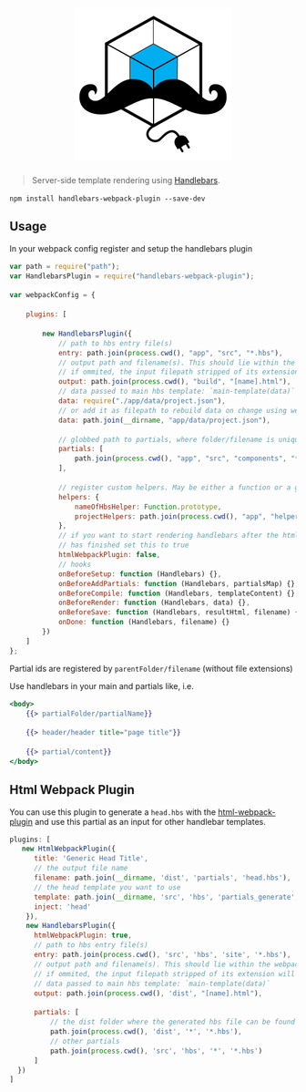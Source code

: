 <h1 align="center"><img src="./docs/hbs-wp-plugin.png" width="276" alt="handlebars webpack plugin"></h1>

> Server-side template rendering using [Handlebars](http://handlebarsjs.com/).


`npm install handlebars-webpack-plugin --save-dev`


## Usage

In your webpack config register and setup the handlebars plugin

```javascript
var path = require("path");
var HandlebarsPlugin = require("handlebars-webpack-plugin");

var webpackConfig = {

    plugins: [

        new HandlebarsPlugin({
            // path to hbs entry file(s)
            entry: path.join(process.cwd(), "app", "src", "*.hbs"),
            // output path and filename(s). This should lie within the webpacks output-folder
            // if ommited, the input filepath stripped of its extension will be used
            output: path.join(process.cwd(), "build", "[name].html"),
            // data passed to main hbs template: `main-template(data)`
            data: require("./app/data/project.json"),
            // or add it as filepath to rebuild data on change using webpack-dev-server
            data: path.join(__dirname, "app/data/project.json"),

            // globbed path to partials, where folder/filename is unique
            partials: [
                path.join(process.cwd(), "app", "src", "components", "*", "*.hbs")
            ],

            // register custom helpers. May be either a function or a glob-pattern
            helpers: {
                nameOfHbsHelper: Function.prototype,
                projectHelpers: path.join(process.cwd(), "app", "helpers", "*.helper.js")
            },
            // if you want to start rendering handlebars after the html-webpack-plugin
            // has finished set this to true
            htmlWebpackPlugin: false,
            // hooks
            onBeforeSetup: function (Handlebars) {},
            onBeforeAddPartials: function (Handlebars, partialsMap) {},
            onBeforeCompile: function (Handlebars, templateContent) {},
            onBeforeRender: function (Handlebars, data) {},
            onBeforeSave: function (Handlebars, resultHtml, filename) {},
            onDone: function (Handlebars, filename) {}
        })
    ]
};
```

Partial ids are registered by `parentFolder/filename` (without file extensions)

Use handlebars in your main and partials like, i.e.

```hbs
<body>
    {{> partialFolder/partialName}}

    {{> header/header title="page title"}}

    {{> partial/content}}
</body>
```


## Html Webpack Plugin

You can use this plugin to generate a `head.hbs` with the [html-webpack-plugin](https://github.com/jantimon/html-webpack-plugin)
and use this partial as an input for other handlebar templates.

```js
plugins: [
   new HtmlWebpackPlugin({
      title: 'Generic Head Title',
      // the output file name
      filename: path.join(__dirname, 'dist', 'partials', 'head.hbs'),
      // the head template you want to use
      template: path.join(__dirname, 'src', 'hbs', 'partials_generate', 'head.hbs'),
      inject: 'head'
    }),
    new HandlebarsPlugin({
      htmlWebpackPlugin: true,
      // path to hbs entry file(s)
      entry: path.join(process.cwd(), 'src', 'hbs', 'site', '*.hbs'),
      // output path and filename(s). This should lie within the webpacks output-folder
      // if ommited, the input filepath stripped of its extension will be used
      // data passed to main hbs template: `main-template(data)`
      output: path.join(process.cwd(), 'dist', "[name].html"),

      partials: [
          // the dist folder where the generated hbs file can be found
          path.join(process.cwd(), 'dist', '*', '*.hbs'),
          // other partials
          path.join(process.cwd(), 'src', 'hbs', '*', '*.hbs')
      ]
  })
]
```